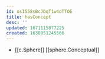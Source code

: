 ```yaml
---
id: osI558sBcJDqT1w4oTTOE
title: hasConcept
desc: ''
updated: 1671115877225
created: 1638051245566
---
```




- [[c.Sphere]] [[sphere.Conceptual]]
